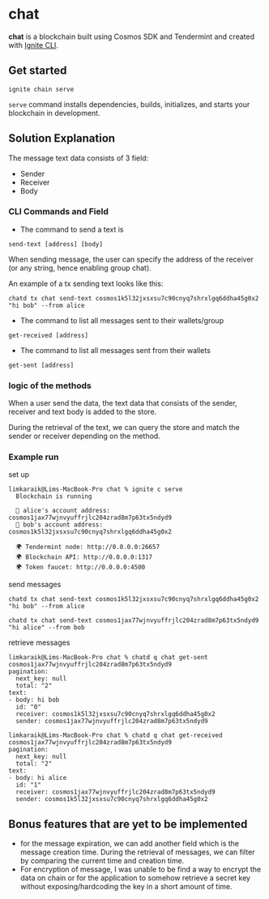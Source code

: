 # chat
**chat** is a blockchain built using Cosmos SDK and Tendermint and created with [Ignite CLI](https://ignite.com/cli).

## Get started

```
ignite chain serve
```

`serve` command installs dependencies, builds, initializes, and starts your blockchain in development.

## Solution Explanation

The message text data consists of 3 field:
- Sender
- Receiver
- Body

### CLI Commands and Field

- The command to send a text is 
```
send-text [address] [body]
```
When sending message, the user can specify the address of the receiver (or any string, hence enabling group chat).

An example of a tx sending text looks like this:
```
chatd tx chat send-text cosmos1k5l32jxsxsu7c90cnyq7shrxlgq6ddha45g0x2 "hi bob" --from alice
```
- The command to list all messages sent to their wallets/group
```
get-received [address]
```
- The command to list all messages sent from their wallets
```
get-sent [address]
```

### logic of the methods

When a user send the data, the text data that consists of the sender, receiver and text body is added to the store.

During the retrieval of the text, we can query the store and match the sender or receiver depending on the method.

### Example run
set up
```
limkaraik@Lims-MacBook-Pro chat % ignite c serve                     
  Blockchain is running
  
  👤 alice's account address: cosmos1jax77wjnvyuffrjlc204zrad8m7p63tx5ndyd9
  👤 bob's account address: cosmos1k5l32jxsxsu7c90cnyq7shrxlgq6ddha45g0x2
  
  🌍 Tendermint node: http://0.0.0.0:26657
  🌍 Blockchain API: http://0.0.0.0:1317
  🌍 Token faucet: http://0.0.0.0:4500
```

send messages
```
chatd tx chat send-text cosmos1k5l32jxsxsu7c90cnyq7shrxlgq6ddha45g0x2 "hi bob" --from alice

```
```
chatd tx chat send-text cosmos1jax77wjnvyuffrjlc204zrad8m7p63tx5ndyd9 "hi alice" --from bob
```

retrieve messages
```
limkaraik@Lims-MacBook-Pro chat % chatd q chat get-sent cosmos1jax77wjnvyuffrjlc204zrad8m7p63tx5ndyd9                                              
pagination:
  next_key: null
  total: "2"
text:
- body: hi bob
  id: "0"
  receiver: cosmos1k5l32jxsxsu7c90cnyq7shrxlgq6ddha45g0x2
  sender: cosmos1jax77wjnvyuffrjlc204zrad8m7p63tx5ndyd9
```
```
limkaraik@Lims-MacBook-Pro chat % chatd q chat get-received cosmos1jax77wjnvyuffrjlc204zrad8m7p63tx5ndyd9
pagination:
  next_key: null
  total: "2"
text:
- body: hi alice
  id: "1"
  receiver: cosmos1jax77wjnvyuffrjlc204zrad8m7p63tx5ndyd9
  sender: cosmos1k5l32jxsxsu7c90cnyq7shrxlgq6ddha45g0x2
```

## Bonus features that are yet to be implemented
- for the message expiration, we can add another field which is the message creation time. During the retrieval of messages, we can filter by comparing the current time and creation time.
- For encryption of message, I was unable to be find a way to encrypt the data on chain or for the application to somehow retrieve a secret key without exposing/hardcoding the key in a short amount of time.




